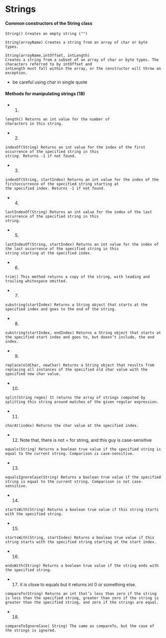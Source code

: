 # Strings
#### Common constructors of the String class
```
String() Creates an empty string ("")
```
```
String(arrayName) Creates a string from an array of char or byte types.
```
```
String(arrayName,intOffset, intLength) 
Creates a string from a subset of an array of char or byte types. The characters referred to by intOffset and
intLength must fall within the array, or the constructor will throw an exception.
```
* be careful using char in single quote

#### Methods for manipulating strings (18)
* 1.
```
length() Returns an int value for the number of
characters in this string.
```
* 2.
```
indexOf(String) Returns an int value for the index of the first occurrence of the specified string in this
string. Returns -1 if not found.
```
* 3.
```
indexOf(String, startIndex) Returns an int value for the index of the firstoccurrence of the specified string starting at
the specified index. Returns -1 if not found.
```
* 4.
```
lastIndexOf(String) Returns an int value for the index of the last occurrence of the specified string in this
string.
```
* 5.
```
lastIndexOf(String, startIndex) Returns an int value for the index of the last occurrence of the specified string in this
string starting at the specified index.
```
* 6.
```
trim() This method returns a copy of the string, with leading and trailing whitespace omitted.
```

* 7.
```
substring(startIndex) Returns a String object that starts at the specified index and goes to the end of the string.
```
* 8.
```
substring(startIndex, endIndex) Returns a String object that starts at the specified start index and goes to, but doesn’t include, the end index.
```

* 9.
```
replace(oldChar, newChar) Returns a String object that results from replacing all instances of the specified old char value with the specified new char value.
```

* 10.
```
split(String regex) It returns the array of strings computed by splitting this string around matches of the given regular expression.
```

* 11.
```
charAt(index) Returns the char value at the specified index.
```

* 12. Note that, there is not = for string, and this guy is case-sensitive
```
equals(String) Returns a boolean true value if the specified string is equal to the current string. Comparison is case-sensitive.
```

* 13.
```
equalsIgnoreCase(String) Returns a boolean true value if the specified string is equal to the current string. Comparison is not case-sensitive.
```

* 14.
```
startsWith(String) Returns a boolean true value if this string starts with the specified string.
```

* 15.
```
startsWith(String, startIndex) Returns a boolean true value if this string starts with the specified string starting at the start index.
```

* 16.
```
endsWith(String) Returns a boolean true value if the string ends with the specified string.
```

* 17. it is close to equals but it returns int 0 or something else.
```
compareTo(String) Returns an int that’s less than zero if the string is less than the specified string, greater than zero if the string is greater than the specified string, and zero if the strings are equal.
```

* 18.
```
compareToIgnoreCase( String) The same as compareTo, but the case of the strings is ignored.
```